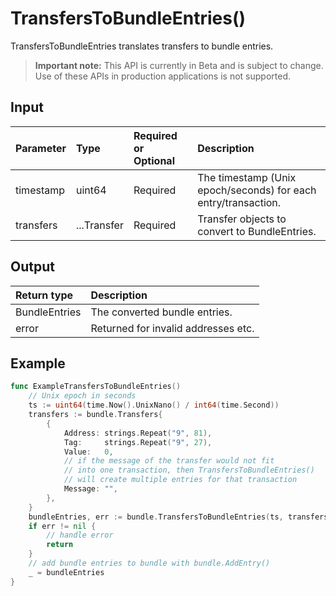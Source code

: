 # TransfersToBundleEntries()
TransfersToBundleEntries translates transfers to bundle entries.
> **Important note:** This API is currently in Beta and is subject to change. Use of these APIs in production applications is not supported.


## Input

| Parameter       | Type | Required or Optional | Description |
|:---------------|:--------|:--------| :--------|
| timestamp | uint64 | Required | The timestamp (Unix epoch/seconds) for each entry/transaction.  |
| transfers | ...Transfer | Required | Transfer objects to convert to BundleEntries.  |




## Output

| Return type     | Description |
|:---------------|:--------|
| BundleEntries | The converted bundle entries. |
| error | Returned for invalid addresses etc. |




## Example

```go
func ExampleTransfersToBundleEntries() 
	// Unix epoch in seconds
	ts := uint64(time.Now().UnixNano() / int64(time.Second))
	transfers := bundle.Transfers{
		{
			Address: strings.Repeat("9", 81),
			Tag:     strings.Repeat("9", 27),
			Value:   0,
			// if the message of the transfer would not fit
			// into one transaction, then TransfersToBundleEntries()
			// will create multiple entries for that transaction
			Message: "",
		},
	}
	bundleEntries, err := bundle.TransfersToBundleEntries(ts, transfers...)
	if err != nil {
		// handle error
		return
	}
	// add bundle entries to bundle with bundle.AddEntry()
	_ = bundleEntries
}

```
